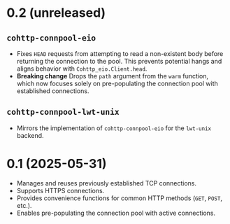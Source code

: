 # 0.2 (unreleased)

## `cohttp-connpool-eio`

*   Fixes `HEAD` requests from attempting to read a non-existent body before
    returning the connection to the pool. This prevents potential hangs and
    aligns behavior with `Cohttp_eio.Client.head`.
*   **Breaking change** Drops the `path` argument from the `warm` function,
    which now focuses solely on pre-populating the connection pool with
    established connections.

## `cohttp-connpool-lwt-unix`

* Mirrors the implementation of `cohttp-connpool-eio` for the `lwt-unix`
  backend.

# 0.1 (2025-05-31)

*   Manages and reuses previously established TCP connections.
*   Supports HTTPS connections.
*   Provides convenience functions for common HTTP methods (`GET`, `POST`,
    etc.).
*   Enables pre-populating the connection pool with active connections.

